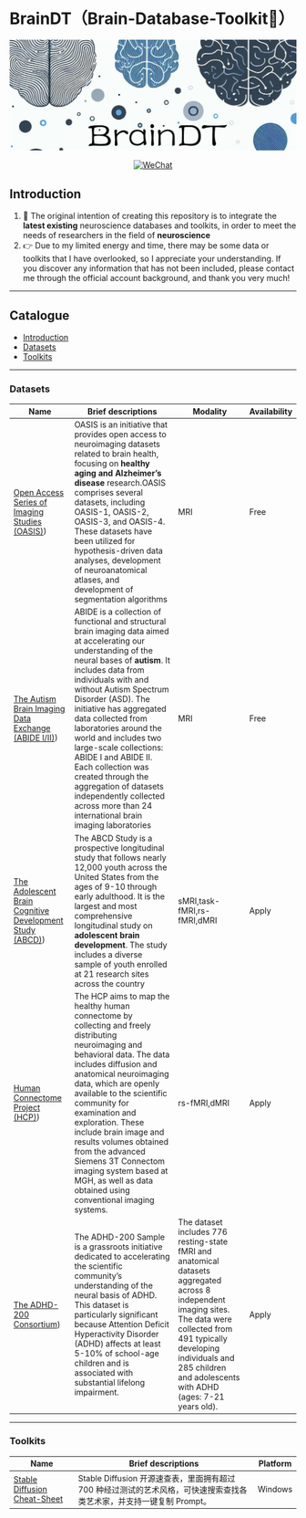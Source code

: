 # BrainDT（Brain-Database-Toolkit🧠）



![](https://github.com/WalkJim197/BrainDT/blob/main/assets/OIG3.png?raw=true)



<p align="center">
  <a href="https://github.com/WalkJim197/BrainDT/blob/main/assets/wechat.jpg?raw=true"><img src="https://img.shields.io/badge/ 研途用脑-公众号-brightgreen.svg" alt="WeChat"></a>
</p>

## Introduction
1. :triangular_flag_on_post: The original intention of creating this repository is to integrate the ****latest existing**** neuroscience databases and toolkits, in order to meet the needs of researchers in the field of ****neuroscience****
2. :point_right: Due to my limited energy and time, there may be some data or toolkits that I have overlooked, so I appreciate your understanding. If you discover any information that has not been included, please contact me through the official account background, and thank you very much!

---

## Catalogue

- [Introduction](#Introduction)
- [Datasets](#Datasets)
- [Toolkits](#Toolkits)

---
### Datasets

Name | Brief descriptions | Modality | Availability |
---- | ----- | -----  | ----- 
[Open Access Series of Imaging Studies (OASIS)](https://www.oasis-brains.org)) | OASIS is an initiative that provides open access to neuroimaging datasets related to brain health, focusing on ****healthy aging and Alzheimer’s disease**** research.OASIS comprises several datasets, including OASIS-1, OASIS-2, OASIS-3, and OASIS-4. These datasets have been utilized for hypothesis-driven data analyses, development of neuroanatomical atlases, and development of segmentation algorithms | MRI | Free
[The Autism Brain Imaging Data Exchange (ABIDE I/II)](https://fcon_1000.projects.nitrc.org/indi/abide/)) | ABIDE is a collection of functional and structural brain imaging data aimed at accelerating our understanding of the neural bases of ****autism****. It includes data from individuals with and without Autism Spectrum Disorder (ASD). The initiative has aggregated data collected from laboratories around the world and includes two large-scale collections: ABIDE I and ABIDE II. Each collection was created through the aggregation of datasets independently collected across more than 24 international brain imaging laboratories | MRI | Free
[The Adolescent Brain Cognitive Development Study (ABCD)](https://abcdstudy.org)) | The ABCD Study is a prospective longitudinal study that follows nearly 12,000 youth across the United States from the ages of 9-10 through early adulthood. It is the largest and most comprehensive longitudinal study on ****adolescent brain development****. The study includes a diverse sample of youth enrolled at 21 research sites across the country | sMRI,task-fMRI,rs-fMRI,dMRI | Apply
[Human Connectome Project (HCP)](https://www.humanconnectome.org)) | The HCP aims to map the healthy human connectome by collecting and freely distributing neuroimaging and behavioral data. The data includes diffusion and anatomical neuroimaging data, which are openly available to the scientific community for examination and exploration. These include brain image and results volumes obtained from the advanced Siemens 3T Connectom imaging system based at MGH, as well as data obtained using conventional imaging systems. | rs-fMRI,dMRI | Apply
[The ADHD-200 Consortium](https://fcon_1000.projects.nitrc.org/indi/adhd200/)) | The ADHD-200 Sample is a grassroots initiative dedicated to accelerating the scientific community’s understanding of the neural basis of ADHD. This dataset is particularly significant because Attention Deficit Hyperactivity Disorder (ADHD) affects at least 5-10% of school-age children and is associated with substantial lifelong impairment. | The dataset includes 776 resting-state fMRI and anatomical datasets aggregated across 8 independent imaging sites. The data were collected from 491 typically developing individuals and 285 children and adolescents with ADHD (ages: 7-21 years old). | Apply


---
### Toolkits

Name | Brief descriptions | Platform |
---- | ----- | ----- 
[Stable Diffusion Cheat-Sheet](https://github.com/SupaGruen/StableDiffusion-CheatSheet) | Stable Diffusion 开源速查表，里面拥有超过 700 种经过测试的艺术风格，可快速搜索查找各类艺术家，并支持一键复制 Prompt。 | Windows
